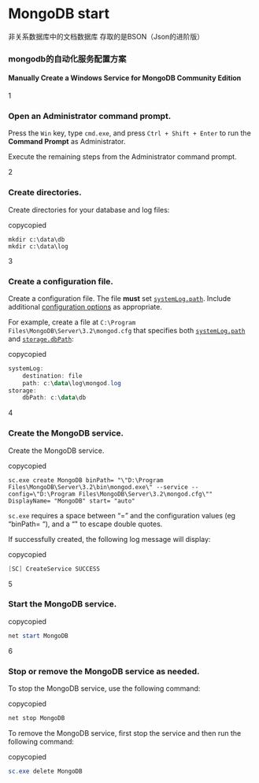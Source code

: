 # MongoDB start

非关系数据库中的文档数据库 存取的是BSON（Json的进阶版）

### mongodb的自动化服务配置方案

#### Manually Create a Windows Service for MongoDB Community Edition

1

### Open an Administrator command prompt.

Press the `Win` key, type `cmd.exe`, and press `Ctrl + Shift + Enter` to run the **Command Prompt** as Administrator.

Execute the remaining steps from the Administrator command prompt.

2

### Create directories.

Create directories for your database and log files:

copycopied

```
mkdir c:\data\db
mkdir c:\data\log
```

3

### Create a configuration file.

Create a configuration file. The file **must** set [`systemLog.path`](https://docs.mongodb.com/v3.2/reference/configuration-options/#systemLog.path). Include additional [configuration options](https://docs.mongodb.com/v3.2/reference/configuration-options/) as appropriate.

For example, create a file at `C:\Program Files\MongoDB\Server\3.2\mongod.cfg` that specifies both [`systemLog.path`](https://docs.mongodb.com/v3.2/reference/configuration-options/#systemLog.path) and [`storage.dbPath`](https://docs.mongodb.com/v3.2/reference/configuration-options/#storage.dbPath):

copycopied

```powershell
systemLog:
    destination: file
    path: c:\data\log\mongod.log
storage:
    dbPath: c:\data\db
```

4

### Create the MongoDB service.

Create the MongoDB service.

copycopied

```shell
sc.exe create MongoDB binPath= "\"D:\Program Files\MongoDB\Server\3.2\bin\mongod.exe\" --service --config=\"D:\Program Files\MongoDB\Server\3.2\mongod.cfg\"" DisplayName= "MongoDB" start= "auto"
```

`sc.exe` requires a space between “=” and the configuration values (eg “binPath= “), and a “" to escape double quotes.

If successfully created, the following log message will display:

copycopied

```powershell
[SC] CreateService SUCCESS
```

5

### Start the MongoDB service.

copycopied

```powershell
net start MongoDB
```

6

### Stop or remove the MongoDB service as needed.

To stop the MongoDB service, use the following command:

copycopied

```powershell
net stop MongoDB
```

To remove the MongoDB service, first stop the service and then run the following command:

copycopied

```powershell
sc.exe delete MongoDB
```



